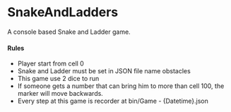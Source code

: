 # SnakeAndLadders

A console based Snake and Ladder game.

#### Rules
- Player start from cell 0
- Snake and Ladder must be set in JSON file name obstacles
- This game use 2 dice to run
- If someone gets a number that can bring him to more than cell 100, the marker will move backwards.
- Every step at this game is recorder at bin/Game - {Datetime}.json
